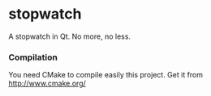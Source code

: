 # stopwatch
A stopwatch in Qt. No more, no less.

### Compilation

You need CMake to compile easily this project. Get it from http://www.cmake.org/
